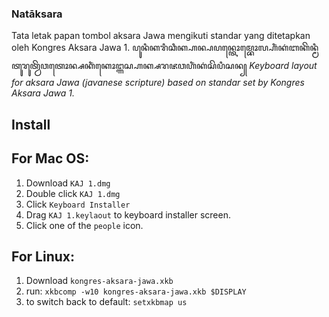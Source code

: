 
### Natāksara
Tata letak papan tombol aksara Jawa mengikuti standar yang ditetapkan oleh Kongres Aksara Jawa 1.
ꦥꦸꦤꦶꦏꦫꦶꦕꦶꦏ꧀ꦲꦤ꧀ꦥꦥꦤ꧀ꦠꦺꦴꦩ꧀ꦧꦺꦴꦭ꧀ꦲꦶꦁꦏꦁꦧꦏꦼꦤ꧀ꦩꦶꦠꦸꦫꦸꦠ꧀ꦮꦼꦮꦠꦺꦴꦤ꧀ꦱꦏꦶꦁꦏꦺꦴꦔ꧀ꦒꦱ꧀ꦲꦏ꧀ꦱꦫꦗꦮꦲꦶꦁꦏꦁꦱꦼꦥꦶꦱꦤ꧀
*Keyboard layout for aksara Jawa (javanese scripture) based on standar set by Kongres Aksara Jawa 1.*


## Install
For Mac OS: 
---
1. Download `KAJ 1.dmg`
2. Double click `KAJ 1.dmg`
3. Click `Keyboard Installer`
4. Drag `KAJ 1.keylaout` to keyboard installer screen.
5. Click one of the `people` icon.

For Linux:
---
1. Download `kongres-aksara-jawa.xkb`
2. run: `xkbcomp -w10 kongres-aksara-jawa.xkb $DISPLAY`
3. to switch back to default: `setxkbmap us`

